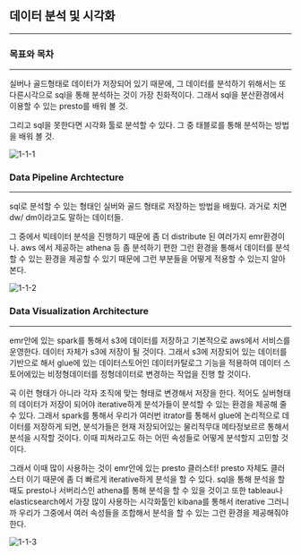 ## 데이터 분석 및 시각화

---

### 목표와 목차

---
실버나 골드형태로 데이터가 저장되어 있기 때문에, 그 데이터를 분석하기 위해서는 또 다른시각으로 sql을 통해 분석하는 것이 가장 친화적이다. 그래서 sql을 분산환경에서 이용할 수 있는 presto를 배워 볼 것.

그리고 sql을 못한다면 시각화 툴로 분석할 수 있다. 그 중 태블로를 통해 분석하는 방법을 배워 볼 것.

![1-1-1](https://user-images.githubusercontent.com/86764734/158061925-58de1ee7-2a11-42af-bc80-d9ce0a7a7e7c.png)

### Data Pipeline Archtecture

---

sql로 분석할 수 있는 형태인 실버와 골드 형태로 저장하는 방법을 배웠다. 과거로 치면 dw/ dm이라고도 말하는 데이터들.

그 중에서 빅테이터 분석을 진행하기 때문에 좀 더 distribute 된 여러가지 emr환경이나. aws 에서 제공하는 athena 등 좀 분석하기 편한 그런 환경을 통해서 데이터를 분석할 수 있는 환경을 제공할 수 있기 때문에 그런 부분들을 어떻게 적용할 수 있는지 알아본다.

![1-1-2](https://user-images.githubusercontent.com/86764734/158061954-39acf2c6-e8c8-4f84-9a5a-3d693ffa4852.png)

### Data Visualization Architecture

---

emr안에 있는 spark를 통해서 s3에 데이터를 저장하고 기본적으로 aws에서 서비스를 운영한다. 데이터 자체가 s3에 저장이 될 것이다. 그래서 s3에 저장되어 있는 데이터를 기반으로 해서 glue에 있는 데이터스토어인 데이터카탈로그 기능을 적용하여  데이터 스토어에있는  비정형데이터를 정형데이터로 변경하는 작업을 진행 할 것이다.

곡 이런 형태가 아니라 각자 조직에 맞는 형태로 변경해서 저장을 한다. 적어도 실버형태의 데이터가 저장이 되어야 iterative하게 분석가들이 분석할 수 있는 환경을 제공해 줄 수 있다. 그래서 spark를 통해서 우리가 여러번 itrator를 통해서 glue에 논리적으로 데이터를 저장하게 되면, 분석가들은 현재 저장되어있는 물리적무대 메타정보르르 통해서 분석을 시작할 것이다. 이때 피쳐라고도 하는 어떤 속성들로 어떻게 분석할지 고민할 것이다. 

그래서 이때 많이 사용하는 것이 emr안에 있는 presto 클러스터!
presto 자체도 클러스터 이기 때문에 좀 더 빠르게 iterative하게 분석을 할 수 있다. sql을 통해 분석을 할 때도 presto나 서버리스인 athena를 통해 분석을 할 수 있을 것이고 또한 tableau나 elasticsearch에서 가장 많이 사용하는 시각화툴인 kibana를 통해서 iterative 그러니까 우리가 그중에서 여러 속성들을 조합해서 분석을 할 수 있는 그런 환경을 제공해줘야한다.

![1-1-3](https://user-images.githubusercontent.com/86764734/158062012-3e6a66cc-c7d7-400a-b91d-a0d5f6e3a574.png)